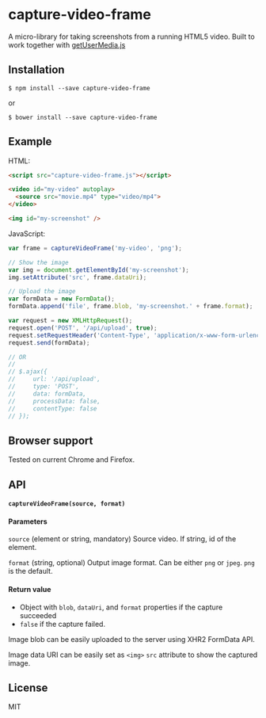 # capture-video-frame

A micro-library for taking screenshots from a running HTML5 video. Built to work together with [getUserMedia.js](https://github.com/addyosmani/getUserMedia.js/)

## Installation

    $ npm install --save capture-video-frame

or

    $ bower install --save capture-video-frame

## Example

HTML:

```html
<script src="capture-video-frame.js"></script>

<video id="my-video" autoplay>
  <source src="movie.mp4" type="video/mp4">
</video>

<img id="my-screenshot" />
```

JavaScript:

```js
var frame = captureVideoFrame('my-video', 'png');

// Show the image
var img = document.getElementById('my-screenshot');
img.setAttribute('src', frame.dataUri);

// Upload the image
var formData = new FormData();
formData.append('file', frame.blob, 'my-screenshot.' + frame.format);

var request = new XMLHttpRequest();
request.open('POST', '/api/upload', true);
request.setRequestHeader('Content-Type', 'application/x-www-form-urlencoded; charset=UTF-8');
request.send(formData);

// OR
//
// $.ajax({
//     url: '/api/upload',
//     type: 'POST',
//     data: formData,
//     processData: false,
//     contentType: false
// });
```

## Browser support

Tested on current Chrome and Firefox.

## API

#### ```captureVideoFrame(source, format)```

#### Parameters

```source``` (element or string, mandatory) Source video. If string, id of the element.

```format``` (string, optional) Output image format. Can be either `png` or `jpeg`. `png` is the default.

#### Return value

- Object with `blob`, `dataUri`, and `format` properties if the capture succeeded
- `false` if the capture failed.

Image blob can be easily uploaded to the server using XHR2 FormData API.

Image data URI can be easily set as `<img>` `src` attribute to show the captured image.

## License

  MIT
